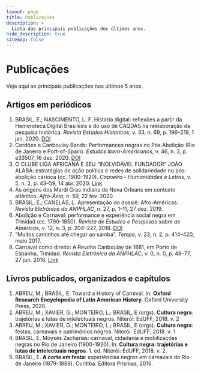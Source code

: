 ```yaml
---
layout: page
title: Publicações
description: >
  Lista das principais publicações dos últimos anos.
hide_description: true
sitemap: false
---
```


# Publicações

Veja aqui as principais publicações nos últimos 5 anos.

## Artigos em periódicos

1. BRASIL, E.; NASCIMENTO, L. F. História digital: reflexões a partir da Hemeroteca Digital Brasileira e do uso de CAQDAS na reelaboração da pesquisa histórica. *Revista Estudos Históricos*, v. 33, n. 69, p. 196–219, 1 jan. 2020. [DOI](http://dx.doi.org/10.1590/S2178-14942020000100011)
2. Cordões e Canboulay Bands: Performances negras no Pós Abolição (Rio de Janeiro e Port-of-Spain). *Estudos Ibero-Americanos*, v. 46, n. 3, p. e33507, 16 dez. 2020. [DOI](10.15448/1980-864X.2020.3.33507)
3. O CLUBE LIGA AFRICANA E SEU “INOLVIDÁVEL FUNDADOR” JOÃO ALABÁ: estratégias de ação política e redes de solidariedade no pós-abolição carioca (cc. 1900-1920). *Capoeira - Humanidades e Letras*, v. 5, n. 2, p. 43–59, 14 abr. 2020. [Link](http://www.capoeirahumanidadeseletras.com.br/ojs-2.4.5/index.php/capoeira/article/view/207)
4. As origens dos Mardi Gras Indians de Nova Orleans em contexto atlântico. *Afro-Ásia*, n. 59, 22 fev. 2020. 
5. BRASIL, E.; CANELAS, L. Apresentação do dossiê: Afro-Américas. *Revista Eletrônica da ANPHLAC*, n. 27, p. 1–11, 27 dez. 2019. 
6. Abolição e Carnaval: performance e experiência social negra em Trinidad (cc. 1790-1850). *Revista de Estudos e Pesquisas sobre as Américas*, v. 12, n. 3, p. 204–227, 2018. [DOI](https://doi.org/10.21057/repamv12n3.2018.30939)
7. “Muitos caminhos até chegar ao samba”. *Tempo*, v. 23, n. 2, p. 414–420, maio 2017.
8. Carnaval como direito: A Revolta Canboulay de 1881, em Porto de Espanha, Trinidad. *Revista Eletrônica da ANPHLAC*, v. 0, n. 0, p. 48–77, 27 jun. 2016. [Link](https://revista.anphlac.org.br/anphlac/article/view/2477)


## Livros publicados, organizados e capítulos

1. ABREU, M.; BRASIL, E. Toward a History of Carnival. In: **Oxford Research Encyclopedia of Latin American History**. Oxford University Press, 2020.
2. ABREU, M.; XAVIER, G.; MONTEIRO, L.; BRASIL, E (orgs). **Cultura negra**: trajetórias e lutas de intelectuais negros. Niterói: EdUFF, 2018. v. 2
3. ABREU, M.; XAVIER, G.; MONTEIRO, L.; BRASIL, E (orgs). **Cultura negra**: festas, carnavais e patrimônios negros. Niterói: EdUFF, 2018. v. 1
4. BRASIL, E. Moysés Zacharias: carnaval, cidadania e mobilizações negras no Rio de Janeiro (1900-1920). In: **Cultura negra: trajetórias e lutas de intelectuais negros**. 1. ed. Niterói: EdUFF, 2018. v. 2. 
5. BRASIL, E. **A corte em festa**: experiências negras em carnavais do Rio de Janeiro (1879-1888). Curitiba: Editora Prismas, 2016. 



